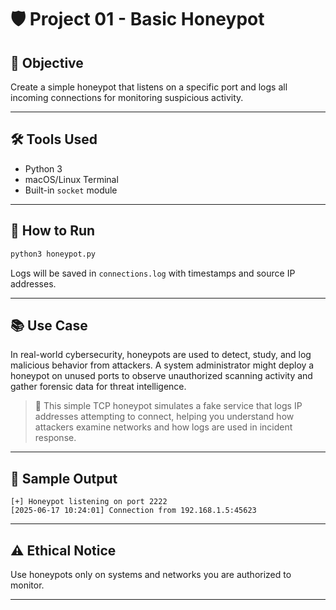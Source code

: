 # 🛡️ Project 01 - Basic Honeypot

## 🎯 Objective
Create a simple honeypot that listens on a specific port and logs all incoming connections for monitoring suspicious activity.

---

## 🛠 Tools Used
- Python 3
- macOS/Linux Terminal
- Built-in `socket` module

---

## 🚀 How to Run
```bash
python3 honeypot.py
```

Logs will be saved in `connections.log` with timestamps and source IP addresses.

---

## 📚 Use Case
In real-world cybersecurity, honeypots are used to detect, study, and log malicious behavior from attackers. A system administrator might deploy a honeypot on unused ports to observe unauthorized scanning activity and gather forensic data for threat intelligence.

> 🧠 This simple TCP honeypot simulates a fake service that logs IP addresses attempting to connect, helping you understand how attackers examine networks and how logs are used in incident response.

---

## 📸 Sample Output
```
[+] Honeypot listening on port 2222
[2025-06-17 10:24:01] Connection from 192.168.1.5:45623
```

---

## ⚠️ Ethical Notice
Use honeypots only on systems and networks you are authorized to monitor.

---